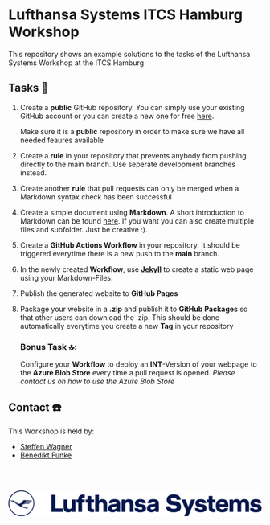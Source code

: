# Lufthansa Systems ITCS Hamburg Workshop

This repository shows an example solutions to the tasks of the Lufthansa Systems Workshop at the ITCS Hamburg

## Tasks :rocket:

1. Create a **public** GitHub repository. You can simply use your existing GitHub account or you can create a new one for free [here](https://github.com/signup). </p>
Make sure it is a **public** repository in order to make sure we have all needed feaures available</p>
2. Create a **rule** in your repository that prevents anybody from pushing directly to the main branch. Use seperate development branches instead.</p>
3. Create another **rule** that pull requests can only be merged when a Markdown syntax check has been successful</p>
4. Create a simple document using **Markdown**. A short introduction to Markdown can be found [here](https://www.markdownguide.org/basic-syntax/). If you want you can also create multiple files and subfolder. Just be creative :).</p>
5. Create a **GitHub Actions Workflow** in your repository. It should be triggered everytime there is a new push to the **main** branch.</p>
6. In the newly created **Workflow**, use **[Jekyll](https://jekyllrb.com/docs/continuous-integration/github-actions/)** to create a static web page using your Markdown-Files.</p>
7. Publish the generated website to **GitHub Pages**</p>
8. Package your website in a **.zip** and publish it to **GitHub Packages** so that other users can download the .zip. This should be done automatically everytime you create a new **Tag** in your repository</p>
    ### **Bonus Task :top::**
    Configure your **Workflow** to deploy an **INT**-Version of your webpage to the **Azure Blob Store** every time a pull request is opened. *Please contact us on how to use the Azure Blob Store*

## Contact :phone:

This Workshop is held by:

* [Steffen Wagner](https://github.com/wagnst)
* [Benedikt Funke](https://github.com/benfu99/)

&nbsp;  
&nbsp;  

[![lhsystems](/img/lh_lufthansa_systems_1lin_blue_RGB.png)](https://www.lhsystems.com/)